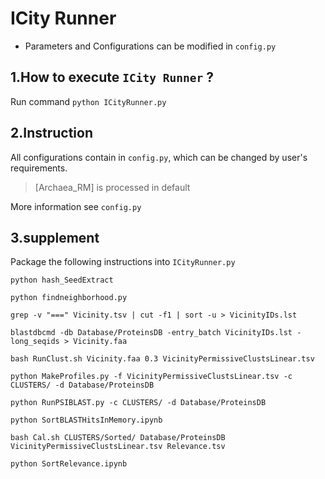 # ICity Runner

- Parameters and Configurations can be modified in  `config.py`

## 1.How to execute `ICity Runner` ? 

Run command `python ICityRunner.py`



## 2.Instruction

All configurations contain in `config.py`, which can be changed by user's requirements.

> [Archaea_RM] is processed in default

More information see  `config.py`



## 3.supplement

Package the following instructions into `ICityRunner.py` 

```
python hash_SeedExtract

python findneighborhood.py

grep -v "===" Vicinity.tsv | cut -f1 | sort -u > VicinityIDs.lst

blastdbcmd -db Database/ProteinsDB -entry_batch VicinityIDs.lst -long_seqids > Vicinity.faa

bash RunClust.sh Vicinity.faa 0.3 VicinityPermissiveClustsLinear.tsv

python MakeProfiles.py -f VicinityPermissiveClustsLinear.tsv -c CLUSTERS/ -d Database/ProteinsDB

python RunPSIBLAST.py -c CLUSTERS/ -d Database/ProteinsDB

python SortBLASTHitsInMemory.ipynb

bash Cal.sh CLUSTERS/Sorted/ Database/ProteinsDB VicinityPermissiveClustsLinear.tsv Relevance.tsv

python SortRelevance.ipynb
```






